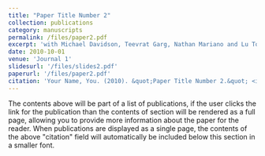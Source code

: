 ```yaml
---
title: "Paper Title Number 2"
collection: publications
category: manuscripts
permalink: /files/paper2.pdf
excerpt: 'with Michael Davidson, Teevrat Garg, Nathan Mariano and Lu Tong.'
date: 2010-10-01
venue: 'Journal 1'
slidesurl: '/files/slides2.pdf'
paperurl: '/files/paper2.pdf'
citation: 'Your Name, You. (2010). &quot;Paper Title Number 2.&quot; <i>Journal 1</i>. 1(2).'
---
```


The contents above will be part of a list of publications, if the user clicks the link for the publication than the contents of section will be rendered as a full page, allowing you to provide more information about the paper for the reader. When publications are displayed as a single page, the contents of the above "citation" field will automatically be included below this section in a smaller font.
